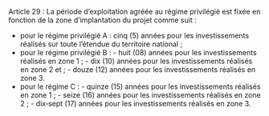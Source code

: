 Article 29 : La période d’exploitation agréée au régime privilégié est fixée en fonction de la zone d’implantation du projet comme suit :
- pour le régime privilégié A : cinq (5) années pour les investissements réalisés sur toute l’étendue du territoire national ;
- pour le régime privilégié B :
\- huit (08) années pour les investissements réalisés en zone 1 ;
\- dix (10) années pour les investissements réalisés en zone 2 et ;
\- douze (12) années pour les investissements réalisés en zone 3.
- pour le régime C :
\- quinze (15) années pour les investissements réalisés en zone 1 ;
\- seize (16) années pour les investissements réalisés en zone 2 ;
\- dix‐sept (17) années pour les investissements réalisés en zone 3.